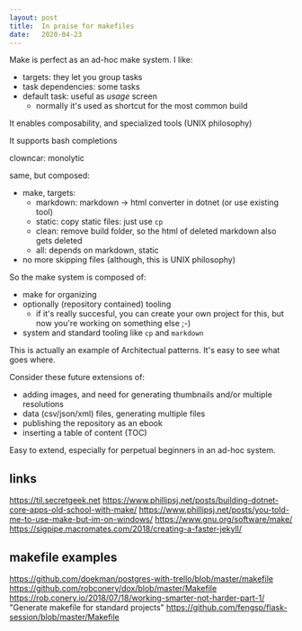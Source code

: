 ```yaml
---
layout: post
title:  In praise for makefiles
date:   2020-04-23
---
```


Make is perfect as an ad-hoc make system. I like:

* targets: they let you group tasks
* task dependencies: some tasks 
* default task: useful as _usage_ screen 
	- normally it's used as shortcut for the most common build

It enables composability, and specialized tools (UNIX philosophy)

It supports bash completions

clowncar: monolytic

same, but composed:

* make, targets:
	- markdown: markdown -> html converter in dotnet (or use existing tool)
	- static: copy static files: just use `cp`
	- clean: remove build folder, so the html of deleted markdown also gets deleted
	- all: depends on markdown, static
* no more skipping files (although, this is UNIX philosophy)

So the make system is composed of:

* make for organizing
* optionally (repository contained) tooling
	- if it's really succesful, you can create your own project for this, but now you're working on something else ;-)
* system and standard tooling like `cp` and `markdown`

This is actually an example of Architectual patterns. It's easy to see what goes where.

Consider these future extensions of:

* adding images, and need for generating thumbnails and/or multiple resolutions
* data (csv/json/xml) files, generating multiple files
* publishing the repository as an ebook
* inserting a table of content (TOC)

Easy to extend, especially for perpetual beginners in an ad-hoc system.


links
-----

https://til.secretgeek.net
https://www.phillipsj.net/posts/building-dotnet-core-apps-old-school-with-make/
https://www.phillipsj.net/posts/you-told-me-to-use-make-but-im-on-windows/
https://www.gnu.org/software/make/
https://sigpipe.macromates.com/2018/creating-a-faster-jekyll/

[ok-named]: https://github.com/secretGeek/ok-bash/issues/24


makefile examples
-----------------

https://github.com/doekman/postgres-with-trello/blob/master/makefile
https://github.com/robconery/dox/blob/master/Makefile
https://rob.conery.io/2018/07/18/working-smarter-not-harder-part-1/ "Generate makefile for standard projects"
https://github.com/fengsp/flask-session/blob/master/Makefile
